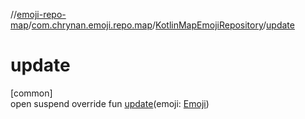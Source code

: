 //[emoji-repo-map](../../../index.md)/[com.chrynan.emoji.repo.map](../index.md)/[KotlinMapEmojiRepository](index.md)/[update](update.md)

# update

[common]\
open suspend override fun [update](update.md)(emoji: [Emoji](../../../../emoji-core/emoji-core/com.chrynan.emoji.core/-emoji/index.md))
